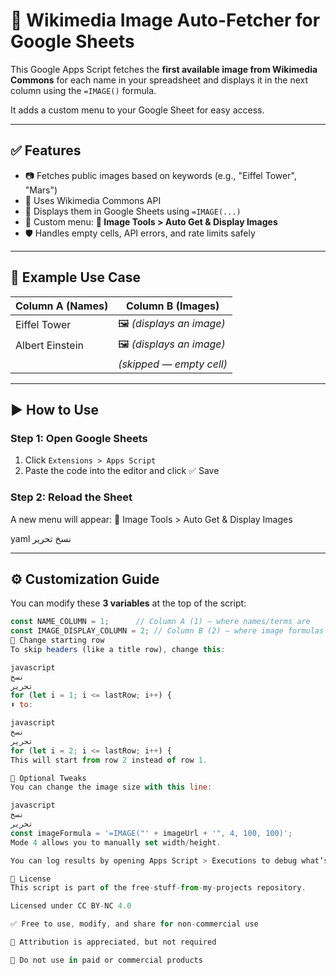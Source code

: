 # 📸 Wikimedia Image Auto-Fetcher for Google Sheets

This Google Apps Script fetches the **first available image from Wikimedia Commons** for each name in your spreadsheet and displays it in the next column using the `=IMAGE()` formula.

It adds a custom menu to your Google Sheet for easy access.

---

## ✅ Features

- 📷 Fetches public images based on keywords (e.g., "Eiffel Tower", "Mars")
- 📄 Uses Wikimedia Commons API
- 🧩 Displays them in Google Sheets using `=IMAGE(...)`
- 🧭 Custom menu: **📸 Image Tools > Auto Get & Display Images**
- 🛡️ Handles empty cells, API errors, and rate limits safely

---

## 🧪 Example Use Case

| Column A (Names)     | Column B (Images)          |
|----------------------|----------------------------|
| Eiffel Tower         | 🖼️ *(displays an image)*   |
| Albert Einstein      | 🖼️ *(displays an image)*   |
|                      | *(skipped — empty cell)*   |

---

## ▶️ How to Use

### Step 1: Open Google Sheets

1. Click `Extensions > Apps Script`
2. Paste the code into the editor and click ✅ Save

### Step 2: Reload the Sheet

A new menu will appear:
📸 Image Tools > Auto Get & Display Images

yaml
نسخ
تحرير

---

## ⚙️ Customization Guide

You can modify these **3 variables** at the top of the script:

```javascript
const NAME_COLUMN = 1;      // Column A (1) — where names/terms are
const IMAGE_DISPLAY_COLUMN = 2; // Column B (2) — where image formulas go
🔁 Change starting row
To skip headers (like a title row), change this:

javascript
نسخ
تحرير
for (let i = 1; i <= lastRow; i++) {
⬇️ to:

javascript
نسخ
تحرير
for (let i = 2; i <= lastRow; i++) {
This will start from row 2 instead of row 1.

📏 Optional Tweaks
You can change the image size with this line:

javascript
نسخ
تحرير
const imageFormula = '=IMAGE("' + imageUrl + '", 4, 100, 100)';
Mode 4 allows you to manually set width/height.

You can log results by opening Apps Script > Executions to debug what’s happening.

📜 License
This script is part of the free-stuff-from-my-projects repository.

Licensed under CC BY-NC 4.0

✅ Free to use, modify, and share for non-commercial use

🙏 Attribution is appreciated, but not required

🚫 Do not use in paid or commercial products
